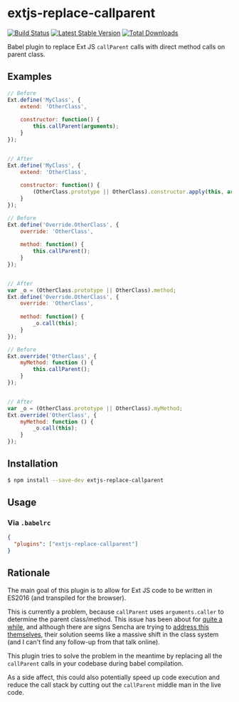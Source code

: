 # extjs-replace-callparent

[![Build Status](https://img.shields.io/travis/com/Pudge601/extjs-replace-callparent.svg?style=flat)](https://travis-ci.com/Pudge601/extjs-replace-callparent)
[![Latest Stable Version](https://img.shields.io/npm/v/extjs-replace-callparent.svg?style=flat)](https://www.npmjs.com/package/extjs-replace-callparent)
[![Total Downloads](https://img.shields.io/npm/dt/extjs-replace-callparent.svg?style=flat)](https://www.npmjs.com/package/extjs-replace-callparent)

Babel plugin to replace Ext JS `callParent` calls with direct method calls on parent class.

## Examples

```javascript
// Before
Ext.define('MyClass', {
    extend: 'OtherClass',
    
    constructor: function() {
        this.callParent(arguments);
    }    
});


// After
Ext.define('MyClass', {
    extend: 'OtherClass',
    
    constructor: function() {
        (OtherClass.prototype || OtherClass).constructor.apply(this, arguments);
    }    
});
```
```javascript
// Before
Ext.define('Override.OtherClass', {
    override: 'OtherClass',
    
    method: function() {
        this.callParent();
    }    
});


// After
var _o = (OtherClass.prototype || OtherClass).method;
Ext.define('Override.OtherClass', {
    override: 'OtherClass',
    
    method: function() {
        _o.call(this);
    }    
});
```

```javascript
// Before
Ext.override('OtherClass', {
    myMethod: function () {
        this.callParent();
    }
});


// After
var _o = (OtherClass.prototype || OtherClass).myMethod;
Ext.override('OtherClass', {
    myMethod: function () {
        _o.call(this);
    }
});
```


## Installation

```sh
$ npm install --save-dev extjs-replace-callparent
```

## Usage

### Via `.babelrc`

```json
{
  "plugins": ["extjs-replace-callparent"]
}
```

## Rationale

The main goal of this plugin is to allow for Ext JS code to be written in ES2016 (and transpiled for the browser).

This is currently a problem, because `callParent` uses `arguments.caller` to determine the parent class/method.
This issue has been about for [quite a while](https://www.sencha.com/forum/showthread.php?132503-callParent()-breaks-Firefox-when-using-js-strict-mode),
and although there are signs Sencha are trying to [address this themselves](https://www.youtube.com/watch?v=Ben17b1K4RY&index=28&list=PL6F9Ss2VSSeL0txSI7d1dOfia5o7ff8hp),
their solution seems like a massive shift in the class system (and I can't find any follow-up from that talk online).

This plugin tries to solve the problem in the meantime by replacing all the `callParent` calls in your codebase during
babel compilation.

As a side affect, this could also potentially speed up code execution and reduce the call stack by
cutting out the `callParent` middle man in the live code.
